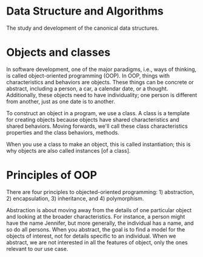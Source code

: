 # Data Structure and Algorithms

The study and development of the canonical data structures.

# Objects and classes

In software development, one of the major paradigms, i.e., ways of thinking, is called object-oriented programming (OOP). In OOP, things with characteristics and behaviors are objects. These things can be concrete or abstract, including a person, a car, a calendar date, or a thought. Additionally, these objects need to have individuality; one person is different from another, just as one date is to another.

To construct an object in a program, we use a class. A class is a template for creating objects because objects have shared characteristics and shared behaviors. Moving forwards, we'll call these class characteristics properties and the class behaviors, methods.

When you use a class to make an object, this is called instantiation; this is why objects are also called instances [of a class].

# Principles of OOP

There are four principles to objected-oriented programming: 1) abstraction, 2) encapsulation, 3) inheritance, and 4) polymorphism.

Abstraction is about moving away from the details of one particular object and looking at the broader characteristics. For instance, a person might have the name Jennifer, but more generally, the individual has a name, and so do all persons. When you abstract, the goal is to find a model for the objects of interest, not for details specific to an individual. When we abstract, we are not interested in all the features of object, only the ones relevant to our use case.
